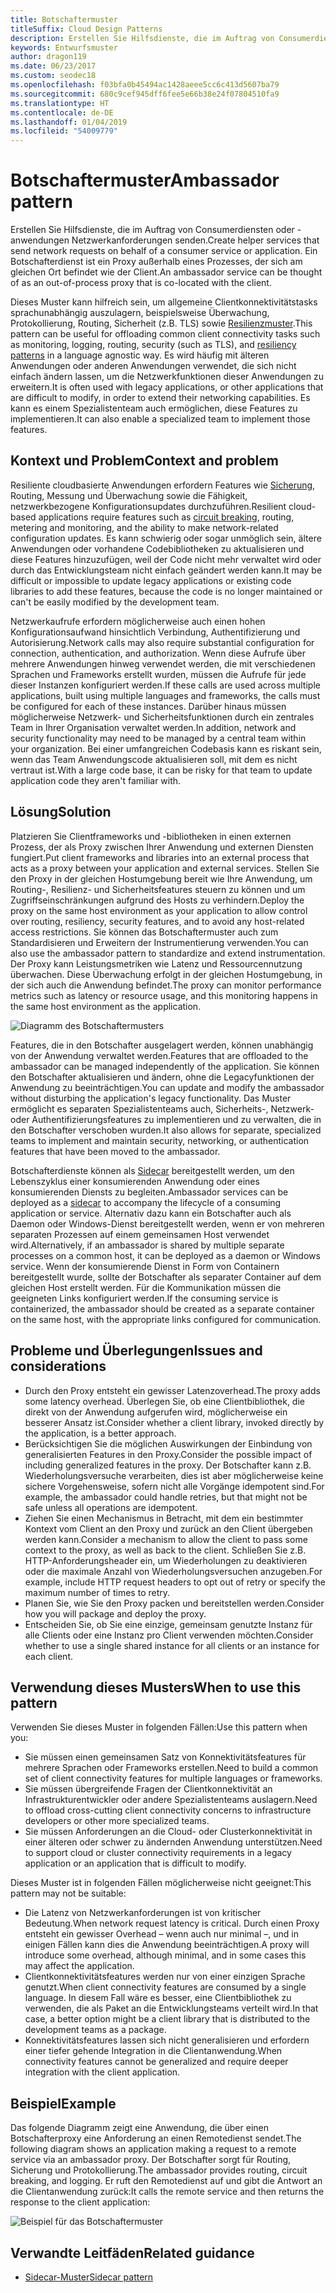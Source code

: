 ```yaml
---
title: Botschaftermuster
titleSuffix: Cloud Design Patterns
description: Erstellen Sie Hilfsdienste, die im Auftrag von Consumerdiensten oder -anwendungen Netzwerkanforderungen senden.
keywords: Entwurfsmuster
author: dragon119
ms.date: 06/23/2017
ms.custom: seodec18
ms.openlocfilehash: f03bfa0b45494ac1428aeee5cc6c413d5607ba79
ms.sourcegitcommit: 680c9cef945dff6fee5e66b38e24f07804510fa9
ms.translationtype: HT
ms.contentlocale: de-DE
ms.lasthandoff: 01/04/2019
ms.locfileid: "54009779"
---
```

# <a name="ambassador-pattern"></a><span data-ttu-id="a800f-104">Botschaftermuster</span><span class="sxs-lookup"><span data-stu-id="a800f-104">Ambassador pattern</span></span>

<span data-ttu-id="a800f-105">Erstellen Sie Hilfsdienste, die im Auftrag von Consumerdiensten oder -anwendungen Netzwerkanforderungen senden.</span><span class="sxs-lookup"><span data-stu-id="a800f-105">Create helper services that send network requests on behalf of a consumer service or application.</span></span> <span data-ttu-id="a800f-106">Ein Botschafterdienst ist ein Proxy außerhalb eines Prozesses, der sich am gleichen Ort befindet wie der Client.</span><span class="sxs-lookup"><span data-stu-id="a800f-106">An ambassador service can be thought of as an out-of-process proxy that is co-located with the client.</span></span>

<span data-ttu-id="a800f-107">Dieses Muster kann hilfreich sein, um allgemeine Clientkonnektivitätstasks sprachunabhängig auszulagern, beispielsweise Überwachung, Protokollierung, Routing, Sicherheit (z.B. TLS) sowie [Resilienzmuster][resiliency-patterns].</span><span class="sxs-lookup"><span data-stu-id="a800f-107">This pattern can be useful for offloading common client connectivity tasks such as monitoring, logging, routing, security (such as TLS), and [resiliency patterns][resiliency-patterns] in a language agnostic way.</span></span> <span data-ttu-id="a800f-108">Es wird häufig mit älteren Anwendungen oder anderen Anwendungen verwendet, die sich nicht einfach ändern lassen, um die Netzwerkfunktionen dieser Anwendungen zu erweitern.</span><span class="sxs-lookup"><span data-stu-id="a800f-108">It is often used with legacy applications, or other applications that are difficult to modify, in order to extend their networking capabilities.</span></span> <span data-ttu-id="a800f-109">Es kann es einem Spezialistenteam auch ermöglichen, diese Features zu implementieren.</span><span class="sxs-lookup"><span data-stu-id="a800f-109">It can also enable a specialized team to implement those features.</span></span>

## <a name="context-and-problem"></a><span data-ttu-id="a800f-110">Kontext und Problem</span><span class="sxs-lookup"><span data-stu-id="a800f-110">Context and problem</span></span>

<span data-ttu-id="a800f-111">Resiliente cloudbasierte Anwendungen erfordern Features wie [Sicherung](./circuit-breaker.md), Routing, Messung und Überwachung sowie die Fähigkeit, netzwerkbezogene Konfigurationsupdates durchzuführen.</span><span class="sxs-lookup"><span data-stu-id="a800f-111">Resilient cloud-based applications require features such as [circuit breaking](./circuit-breaker.md), routing, metering and monitoring, and the ability to make network-related configuration updates.</span></span> <span data-ttu-id="a800f-112">Es kann schwierig oder sogar unmöglich sein, ältere Anwendungen oder vorhandene Codebibliotheken zu aktualisieren und diese Features hinzuzufügen, weil der Code nicht mehr verwaltet wird oder durch das Entwicklungsteam nicht einfach geändert werden kann.</span><span class="sxs-lookup"><span data-stu-id="a800f-112">It may be difficult or impossible to update legacy applications or existing code libraries to add these features, because the code is no longer maintained or can't be easily modified by the development team.</span></span>

<span data-ttu-id="a800f-113">Netzwerkaufrufe erfordern möglicherweise auch einen hohen Konfigurationsaufwand hinsichtlich Verbindung, Authentifizierung und Autorisierung.</span><span class="sxs-lookup"><span data-stu-id="a800f-113">Network calls may also require substantial configuration for connection, authentication, and authorization.</span></span> <span data-ttu-id="a800f-114">Wenn diese Aufrufe über mehrere Anwendungen hinweg verwendet werden, die mit verschiedenen Sprachen und Frameworks erstellt wurden, müssen die Aufrufe für jede dieser Instanzen konfiguriert werden.</span><span class="sxs-lookup"><span data-stu-id="a800f-114">If these calls are used across multiple applications, built using multiple languages and frameworks, the calls must be configured for each of these instances.</span></span> <span data-ttu-id="a800f-115">Darüber hinaus müssen möglicherweise Netzwerk- und Sicherheitsfunktionen durch ein zentrales Team in Ihrer Organisation verwaltet werden.</span><span class="sxs-lookup"><span data-stu-id="a800f-115">In addition, network and security functionality may need to be managed by a central team within your organization.</span></span> <span data-ttu-id="a800f-116">Bei einer umfangreichen Codebasis kann es riskant sein, wenn das Team Anwendungscode aktualisieren soll, mit dem es nicht vertraut ist.</span><span class="sxs-lookup"><span data-stu-id="a800f-116">With a large code base, it can be risky for that team to update application code they aren't familiar with.</span></span>

## <a name="solution"></a><span data-ttu-id="a800f-117">Lösung</span><span class="sxs-lookup"><span data-stu-id="a800f-117">Solution</span></span>

<span data-ttu-id="a800f-118">Platzieren Sie Clientframeworks und -bibliotheken in einen externen Prozess, der als Proxy zwischen Ihrer Anwendung und externen Diensten fungiert.</span><span class="sxs-lookup"><span data-stu-id="a800f-118">Put client frameworks and libraries into an external process that acts as a proxy between your application and external services.</span></span> <span data-ttu-id="a800f-119">Stellen Sie den Proxy in der gleichen Hostumgebung bereit wie Ihre Anwendung, um Routing-, Resilienz- und Sicherheitsfeatures steuern zu können und um Zugriffseinschränkungen aufgrund des Hosts zu verhindern.</span><span class="sxs-lookup"><span data-stu-id="a800f-119">Deploy the proxy on the same host environment as your application to allow control over routing, resiliency, security features, and to avoid any host-related access restrictions.</span></span> <span data-ttu-id="a800f-120">Sie können das Botschaftermuster auch zum Standardisieren und Erweitern der Instrumentierung verwenden.</span><span class="sxs-lookup"><span data-stu-id="a800f-120">You can also use the ambassador pattern to standardize and extend instrumentation.</span></span> <span data-ttu-id="a800f-121">Der Proxy kann Leistungsmetriken wie Latenz und Ressourcennutzung überwachen. Diese Überwachung erfolgt in der gleichen Hostumgebung, in der sich auch die Anwendung befindet.</span><span class="sxs-lookup"><span data-stu-id="a800f-121">The proxy can monitor performance metrics such as latency or resource usage, and this monitoring happens in the same host environment as the application.</span></span>

![Diagramm des Botschaftermusters](./_images/ambassador.png)

<span data-ttu-id="a800f-123">Features, die in den Botschafter ausgelagert werden, können unabhängig von der Anwendung verwaltet werden.</span><span class="sxs-lookup"><span data-stu-id="a800f-123">Features that are offloaded to the ambassador can be managed independently of the application.</span></span> <span data-ttu-id="a800f-124">Sie können den Botschafter aktualisieren und ändern, ohne die Legacyfunktionen der Anwendung zu beeinträchtigen.</span><span class="sxs-lookup"><span data-stu-id="a800f-124">You can update and modify the ambassador without disturbing the application's legacy functionality.</span></span> <span data-ttu-id="a800f-125">Das Muster ermöglicht es separaten Spezialistenteams auch, Sicherheits-, Netzwerk- oder Authentifizierungsfeatures zu implementieren und zu verwalten, die in den Botschafter verschoben wurden.</span><span class="sxs-lookup"><span data-stu-id="a800f-125">It also allows for separate, specialized teams to implement and maintain security, networking, or authentication features that have been moved to the ambassador.</span></span>

<span data-ttu-id="a800f-126">Botschafterdienste können als [Sidecar](./sidecar.md) bereitgestellt werden, um den Lebenszyklus einer konsumierenden Anwendung oder eines konsumierenden Diensts zu begleiten.</span><span class="sxs-lookup"><span data-stu-id="a800f-126">Ambassador services can be deployed as a [sidecar](./sidecar.md) to accompany the lifecycle of a consuming application or service.</span></span> <span data-ttu-id="a800f-127">Alternativ dazu kann ein Botschafter auch als Daemon oder Windows-Dienst bereitgestellt werden, wenn er von mehreren separaten Prozessen auf einem gemeinsamen Host verwendet wird.</span><span class="sxs-lookup"><span data-stu-id="a800f-127">Alternatively, if an ambassador is shared by multiple separate processes on a common host, it can be deployed as a daemon or Windows service.</span></span> <span data-ttu-id="a800f-128">Wenn der konsumierende Dienst in Form von Containern bereitgestellt wurde, sollte der Botschafter als separater Container auf dem gleichen Host erstellt werden. Für die Kommunikation müssen die geeigneten Links konfiguriert werden.</span><span class="sxs-lookup"><span data-stu-id="a800f-128">If the consuming service is containerized, the ambassador should be created as a separate container on the same host, with the appropriate links configured for communication.</span></span>

## <a name="issues-and-considerations"></a><span data-ttu-id="a800f-129">Probleme und Überlegungen</span><span class="sxs-lookup"><span data-stu-id="a800f-129">Issues and considerations</span></span>

- <span data-ttu-id="a800f-130">Durch den Proxy entsteht ein gewisser Latenzoverhead.</span><span class="sxs-lookup"><span data-stu-id="a800f-130">The proxy adds some latency overhead.</span></span> <span data-ttu-id="a800f-131">Überlegen Sie, ob eine Clientbibliothek, die direkt von der Anwendung aufgerufen wird, möglicherweise ein besserer Ansatz ist.</span><span class="sxs-lookup"><span data-stu-id="a800f-131">Consider whether a client library, invoked directly by the application, is a better approach.</span></span>
- <span data-ttu-id="a800f-132">Berücksichtigen Sie die möglichen Auswirkungen der Einbindung von generalisierten Features in den Proxy.</span><span class="sxs-lookup"><span data-stu-id="a800f-132">Consider the possible impact of including generalized features in the proxy.</span></span> <span data-ttu-id="a800f-133">Der Botschafter kann z.B. Wiederholungsversuche verarbeiten, dies ist aber möglicherweise keine sichere Vorgehensweise, sofern nicht alle Vorgänge idempotent sind.</span><span class="sxs-lookup"><span data-stu-id="a800f-133">For example, the ambassador could handle retries, but that might not be safe unless all operations are idempotent.</span></span>
- <span data-ttu-id="a800f-134">Ziehen Sie einen Mechanismus in Betracht, mit dem ein bestimmter Kontext vom Client an den Proxy und zurück an den Client übergeben werden kann.</span><span class="sxs-lookup"><span data-stu-id="a800f-134">Consider a mechanism to allow the client to pass some context to the proxy, as well as back to the client.</span></span> <span data-ttu-id="a800f-135">Schließen Sie z.B. HTTP-Anforderungsheader ein, um Wiederholungen zu deaktivieren oder die maximale Anzahl von Wiederholungsversuchen anzugeben.</span><span class="sxs-lookup"><span data-stu-id="a800f-135">For example, include HTTP request headers to opt out of retry or specify the maximum number of times to retry.</span></span>
- <span data-ttu-id="a800f-136">Planen Sie, wie Sie den Proxy packen und bereitstellen werden.</span><span class="sxs-lookup"><span data-stu-id="a800f-136">Consider how you will package and deploy the proxy.</span></span>
- <span data-ttu-id="a800f-137">Entscheiden Sie, ob Sie eine einzige, gemeinsam genutzte Instanz für alle Clients oder eine Instanz pro Client verwenden möchten.</span><span class="sxs-lookup"><span data-stu-id="a800f-137">Consider whether to use a single shared instance for all clients or an instance for each client.</span></span>

## <a name="when-to-use-this-pattern"></a><span data-ttu-id="a800f-138">Verwendung dieses Musters</span><span class="sxs-lookup"><span data-stu-id="a800f-138">When to use this pattern</span></span>

<span data-ttu-id="a800f-139">Verwenden Sie dieses Muster in folgenden Fällen:</span><span class="sxs-lookup"><span data-stu-id="a800f-139">Use this pattern when you:</span></span>

- <span data-ttu-id="a800f-140">Sie müssen einen gemeinsamen Satz von Konnektivitätsfeatures für mehrere Sprachen oder Frameworks erstellen.</span><span class="sxs-lookup"><span data-stu-id="a800f-140">Need to build a common set of client connectivity features for multiple languages or frameworks.</span></span>
- <span data-ttu-id="a800f-141">Sie müssen übergreifende Fragen der Clientkonnektivität an Infrastrukturentwickler oder andere Spezialistenteams auslagern.</span><span class="sxs-lookup"><span data-stu-id="a800f-141">Need to offload cross-cutting client connectivity concerns to infrastructure developers or other more specialized teams.</span></span>
- <span data-ttu-id="a800f-142">Sie müssen Anforderungen an die Cloud- oder Clusterkonnektivität in einer älteren oder schwer zu ändernden Anwendung unterstützen.</span><span class="sxs-lookup"><span data-stu-id="a800f-142">Need to support cloud or cluster connectivity requirements in a legacy application or an application that is difficult to modify.</span></span>

<span data-ttu-id="a800f-143">Dieses Muster ist in folgenden Fällen möglicherweise nicht geeignet:</span><span class="sxs-lookup"><span data-stu-id="a800f-143">This pattern may not be suitable:</span></span>

- <span data-ttu-id="a800f-144">Die Latenz von Netzwerkanforderungen ist von kritischer Bedeutung.</span><span class="sxs-lookup"><span data-stu-id="a800f-144">When network request latency is critical.</span></span> <span data-ttu-id="a800f-145">Durch einen Proxy entsteht ein gewisser Overhead – wenn auch nur minimal –, und in einigen Fällen kann dies die Anwendung beeinträchtigen.</span><span class="sxs-lookup"><span data-stu-id="a800f-145">A proxy will introduce some overhead, although minimal, and in some cases this may affect the application.</span></span>
- <span data-ttu-id="a800f-146">Clientkonnektivitätsfeatures werden nur von einer einzigen Sprache genutzt.</span><span class="sxs-lookup"><span data-stu-id="a800f-146">When client connectivity features are consumed by a single language.</span></span> <span data-ttu-id="a800f-147">In diesem Fall wäre es besser, eine Clientbibliothek zu verwenden, die als Paket an die Entwicklungsteams verteilt wird.</span><span class="sxs-lookup"><span data-stu-id="a800f-147">In that case, a better option might be a client library that is distributed to the development teams as a package.</span></span>
- <span data-ttu-id="a800f-148">Konnektivitätsfeatures lassen sich nicht generalisieren und erfordern einer tiefer gehende Integration in die Clientanwendung.</span><span class="sxs-lookup"><span data-stu-id="a800f-148">When connectivity features cannot be generalized and require deeper integration with the client application.</span></span>

## <a name="example"></a><span data-ttu-id="a800f-149">Beispiel</span><span class="sxs-lookup"><span data-stu-id="a800f-149">Example</span></span>

<span data-ttu-id="a800f-150">Das folgende Diagramm zeigt eine Anwendung, die über einen Botschafterproxy eine Anforderung an einen Remotedienst sendet.</span><span class="sxs-lookup"><span data-stu-id="a800f-150">The following diagram shows an application making a request to a remote service via an ambassador proxy.</span></span> <span data-ttu-id="a800f-151">Der Botschafter sorgt für Routing, Sicherung und Protokollierung.</span><span class="sxs-lookup"><span data-stu-id="a800f-151">The ambassador provides routing, circuit breaking, and logging.</span></span> <span data-ttu-id="a800f-152">Er ruft den Remotedienst auf und gibt die Antwort an die Clientanwendung zurück:</span><span class="sxs-lookup"><span data-stu-id="a800f-152">It calls the remote service and then returns the response to the client application:</span></span>

![Beispiel für das Botschaftermuster](./_images/ambassador-example.png)

## <a name="related-guidance"></a><span data-ttu-id="a800f-154">Verwandte Leitfäden</span><span class="sxs-lookup"><span data-stu-id="a800f-154">Related guidance</span></span>

- [<span data-ttu-id="a800f-155">Sidecar-Muster</span><span class="sxs-lookup"><span data-stu-id="a800f-155">Sidecar pattern</span></span>](./sidecar.md)

<!-- links -->

[resiliency-patterns]: ./category/resiliency.md
